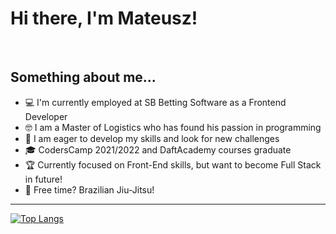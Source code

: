 # Hi there, I'm Mateusz!
<br/>

## Something about me...

- 💻 I'm currently employed at SB Betting Software as a Frontend Developer
- 🤓 I am a Master of Logistics who has found his passion in programming
- 👀 I am eager to develop my skills and look for new challenges
- 🎓 CodersCamp 2021/2022 and DaftAcademy courses graduate
- 🏆 Currently focused on Front-End skills, but want to become Full Stack in future!
- 🥋 Free time? Brazilian Jiu-Jitsu!


---


[![Top Langs](https://github-readme-stats.vercel.app/api/top-langs/?username=Arssin&langs_count=8)](https://github.com/anuraghazra/github-readme-stats)
